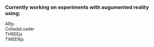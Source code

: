 ### Currently working on experiments with augumented reality using:
ARjs
<br>
ColladaLoader
<br>
THREEjs
<br>
TWEENjs
